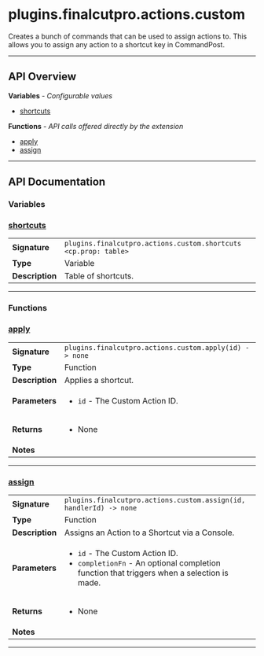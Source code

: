 # plugins.finalcutpro.actions.custom

Creates a bunch of commands that can be used to assign actions to.
This allows you to assign any action to a shortcut key in CommandPost.

---

## API Overview
**Variables** - _Configurable values_
 * [shortcuts](#shortcuts)

**Functions** - _API calls offered directly by the extension_
 * [apply](#apply)
 * [assign](#assign)


---

## API Documentation

### Variables


### [shortcuts](#shortcuts)

|                                             |                                                                                     |
| --------------------------------------------|-------------------------------------------------------------------------------------|
| **Signature**                               | `plugins.finalcutpro.actions.custom.shortcuts <cp.prop: table>`                                                                    |
| **Type**                                    | Variable                                                                     |
| **Description**                             | Table of shortcuts.                                                                     |

---
### Functions


### [apply](#apply)

|                                             |                                                                                     |
| --------------------------------------------|-------------------------------------------------------------------------------------|
| **Signature**                               | `plugins.finalcutpro.actions.custom.apply(id) -> none`                                                                    |
| **Type**                                    | Function                                                                     |
| **Description**                             | Applies a shortcut.                                                                     |
| **Parameters**                              | <ul><li>`id` - The Custom Action ID.</li></ul> |
| **Returns**                                 | <ul><li>None</li></ul>          |
| **Notes**                                   | <ul></ul>                |

---

### [assign](#assign)

|                                             |                                                                                     |
| --------------------------------------------|-------------------------------------------------------------------------------------|
| **Signature**                               | `plugins.finalcutpro.actions.custom.assign(id, handlerId) -> none`                                                                    |
| **Type**                                    | Function                                                                     |
| **Description**                             | Assigns an Action to a Shortcut via a Console.                                                                     |
| **Parameters**                              | <ul><li>`id` - The Custom Action ID.</li><li>`completionFn` - An optional completion function that triggers when a selection is made.</li></ul> |
| **Returns**                                 | <ul><li>None</li></ul>          |
| **Notes**                                   | <ul></ul>                |

---
